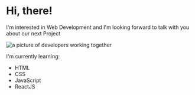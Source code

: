 # Hi, there!

<p>I'm interested in Web Development and I'm looking forward to talk with you about our next Project</p>

<img src="https://encrypted-tbn0.gstatic.com/images?q=tbn:ANd9GcTdODeSH-UDAW54Dqef-OrKTEK4KlhX1Gl0OA&usqp=CAU" alt="a picture of developers working together">

<p>I'm currently learning:</p>

- HTML
- CSS
- JavaScript 
- ReactJS


